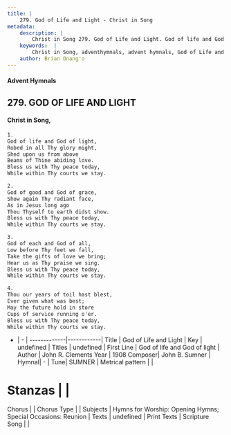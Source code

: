 ```yaml
---
title: |
    279. God of Life and Light - Christ in Song
metadata:
    description: |
        Christ in Song 279. God of Life and Light. God of life and God of light, Robed in all Thy glory might, Shed upon us from above Beams of Thine abiding love. Bless us with Thy peace today, While within Thy courts we stay.
    keywords:  |
        Christ in Song, adventhymnals, advent hymnals, God of Life and Light, God of life and God of light. 
    author: Brian Onang'o
---
```


#### Advent Hymnals
## 279. GOD OF LIFE AND LIGHT
####  Christ in Song,

```txt
1.
God of life and God of light,
Robed in all Thy glory might,
Shed upon us from above
Beams of Thine abiding love.
Bless us with Thy peace today,
While within Thy courts we stay.

2.
God of good and God of grace,
Show again Thy radiant face,
As in Jesus long ago
Thou Thyself to earth didst show.
Bless us with Thy peace today,
While within Thy courts we stay.

3.
God of each and God of all,
Low before Thy feet we fall,
Take the gifts of love we bring;
Hear us as Thy praise we sing.
Bless us with Thy peace today,
While within Thy courts we stay.

4.
Thou our years of toil hast blest,
Ever given what was best;
May the future hold in store
Cups of service running o'er.
Bless us with Thy peace today,
While within Thy courts we stay.

```

- |   -  |
-------------|------------|
Title | God of Life and Light |
Key | undefined |
Titles | undefined |
First Line | God of life and God of light |
Author | John R. Clements
Year | 1908
Composer| John B. Sumner |
Hymnal|  - |
Tune| SUMNER |
Metrical pattern | |
# Stanzas |  |
Chorus |  |
Chorus Type |  |
Subjects | Hymns for Worship: Opening Hymns; Special Occasions: Reunion |
Texts | undefined |
Print Texts | 
Scripture Song |  |
    
